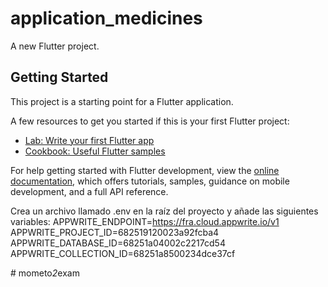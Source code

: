 # application_medicines

A new Flutter project.

## Getting Started

This project is a starting point for a Flutter application.

A few resources to get you started if this is your first Flutter project:

- [Lab: Write your first Flutter app](https://docs.flutter.dev/get-started/codelab)
- [Cookbook: Useful Flutter samples](https://docs.flutter.dev/cookbook)

For help getting started with Flutter development, view the
[online documentation](https://docs.flutter.dev/), which offers tutorials,
samples, guidance on mobile development, and a full API reference.


Crea un archivo llamado .env en la raíz del proyecto y añade las siguientes variables:
APPWRITE_ENDPOINT=https://fra.cloud.appwrite.io/v1
APPWRITE_PROJECT_ID=682519120023a92fcba4
APPWRITE_DATABASE_ID=68251a04002c2217cd54
APPWRITE_COLLECTION_ID=68251a8500234dce37cf

#   m o m e t o _ 2 _ e x a m  
 